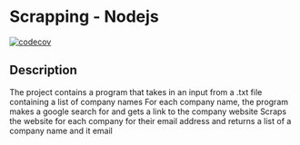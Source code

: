 # Scrapping - Nodejs

[![codecov](https://codecov.io/gh/Lubwama-Emmanuel/scrapper_golang/branch/introducing-subtest/graph/badge.svg?token=PH5AG8DSO6)](https://app.codecov.io/gh/Lubwama-Emmanuel/scrapper_golang/tree/introducing-subtest)

## Description

The project contains a program that takes in an input from a .txt file containing a list of company names
For each company name, the program makes a google search for and gets a link to the company website
Scraps the website for each company for their email address and returns a list of a company name and it email